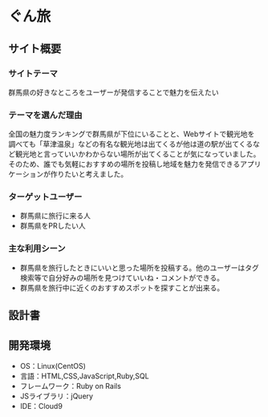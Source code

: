 # ぐん旅

## サイト概要
### サイトテーマ
群馬県の好きなところをユーザーが発信することで魅力を伝えたい

### テーマを選んだ理由
全国の魅力度ランキングで群馬県が下位にいることと、Webサイトで観光地を調べても「草津温泉」などの有名な観光地は出てくるが他は道の駅が出てくるなど観光地と言っていいかわからない場所が出てくることが気になっていました。
そのため、誰でも気軽におすすめの場所を投稿し地域を魅力を発信できるアプリケーションが作りたいと考えました。

### ターゲットユーザー
- 群馬県に旅行に来る人
- 群馬県をPRしたい人

### 主な利用シーン
- 群馬県を旅行したときにいいと思った場所を投稿する。他のユーザーはタグ検索等で自分好みの場所を見つけていいね・コメントができる。
- 群馬県を旅行中に近くのおすすめスポットを探すことが出来る。

## 設計書


## 開発環境
- OS：Linux(CentOS)
- 言語：HTML,CSS,JavaScript,Ruby,SQL
- フレームワーク：Ruby on Rails
- JSライブラリ：jQuery
- IDE：Cloud9